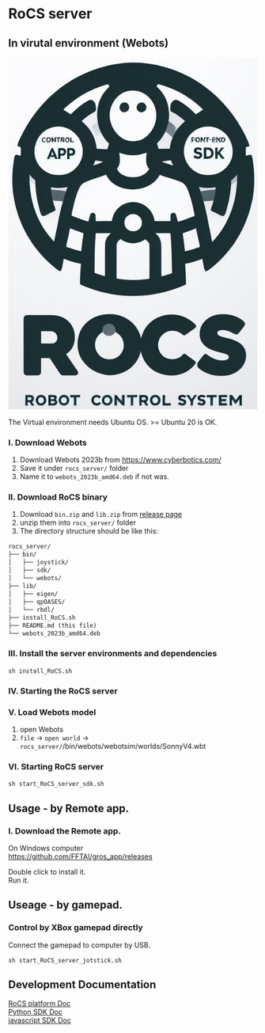 # RoCS server

## In virutal environment (Webots)
![](RoCS_ico.jpg)

The Virtual environment needs Ubuntu OS. >= Ubuntu 20 is OK.

### I. Download Webots
1. Download Webots 2023b from https://www.cyberbotics.com/  
2. Save it under `rocs_server/` folder
3. Name it to `webots_2023b_amd64.deb` if not was.

### II. Download RoCS binary

1. Download `bin.zip` and `lib.zip` from [release page](https://github.com/FFTAI/rocs_server/releases/tag/v1.1.0)
2. unzip them into `rocs_server/` folder
3. The directory structure should be like this:

``` 
rocs_server/
├── bin/
│   ├── joystick/
│   ├── sdk/
│   └── webots/
├── lib/
│   ├── eigen/
│   ├── qpOASES/
│   └── rbdl/
├── install_RoCS.sh
├── README.md (this file)
└── webots_2023b_amd64.deb
```
### III. Install the server environments and dependencies

```shell
sh install_RoCS.sh
```

### IV. Starting the RoCS server

### V. Load Webots model
1. open Webots
2. `file` -> `open world` -> `rocs_server/`/bin/webots/webotsim/worlds/SonnyV4.wbt


### VI. Starting RoCS server

```shell
sh start_RoCS_server_sdk.sh
```

## Usage - by Remote app.

### I. Download the Remote app. 
On Windows computer  
https://github.com/FFTAI/gros_app/releases

Double click to install it.  
Run it.

## Useage - by gamepad.
### Control by XBox gamepad directly

Connect the gamepad to computer by USB.

```shell
sh start_RoCS_server_jotstick.sh
```


## Development Documentation  
[RoCS platform Doc](http://fftai.github.io/)   
[Python SDK Doc](https://fftai.github.io/docs/sdk_py/)  
[javascript SDK Doc](https://fftai.github.io/docs/sdk_js/)  

